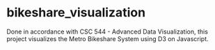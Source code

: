 # bikeshare_visualization
Done in accordance with CSC 544 - Advanced Data Visualization, this project visualizes the Metro Bikeshare System using D3 on Javascript.
